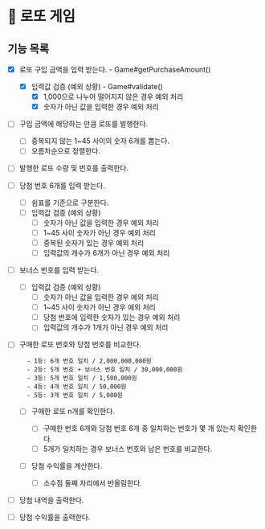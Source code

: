 # 🎱 로또 게임

## 기능 목록

- [x] 로또 구입 금액을 입력 받는다. - Game#getPurchaseAmount()

  - [x] 입력값 검증 (예외 상황) - Game#validate()
    - [x] 1,000으로 나누어 떨어지지 않은 경우 예외 처리
    - [x] 숫자가 아닌 값을 입력한 경우 예외 처리

- [ ] 구입 금액에 해당하는 만큼 로또를 발행한다.

  - [ ] 중복되지 않는 1~45 사이의 숫자 6개를 뽑는다.
  - [ ] 오름차순으로 정렬한다.

- [ ] 발행한 로또 수량 및 번호를 출력한다.

- [ ] 당첨 번호 6개를 입력 받는다.

  - [ ] 쉼표를 기준으로 구분한다.
  - [ ] 입력값 검증 (예외 상황)
    - [ ] 숫자가 아닌 값을 입력한 경우 예외 처리
    - [ ] 1~45 사이 숫자가 아닌 경우 예외 처리
    - [ ] 중복된 숫자가 있는 경우 예외 처리
    - [ ] 입력값의 개수가 6개가 아닌 경우 예외 처리

- [ ] 보너스 번호를 입력 받는다.

  - [ ] 입력값 검증 (예외 상황)
    - [ ] 숫자가 아닌 값을 입력한 경우 예외 처리
    - [ ] 1~45 사이 숫자가 아닌 경우 예외 처리
    - [ ] 당첨 번호에 입력한 숫자가 있는 경우 예외 처리
    - [ ] 입력값의 개수가 1개가 아닌 경우 예외 처리

- [ ] 구매한 로또 번호와 당첨 번호를 비교한다.

  ```
    - 1등: 6개 번호 일치 / 2,000,000,000원
    - 2등: 5개 번호 + 보너스 번호 일치 / 30,000,000원
    - 3등: 5개 번호 일치 / 1,500,000원
    - 4등: 4개 번호 일치 / 50,000원
    - 5등: 3개 번호 일치 / 5,000원
  ```

  - [ ] 구매한 로또 n개를 확인한다.

    - [ ] 구매한 번호 6개와 당첨 번호 6개 중 일치하는 번호가 몇 개 있는지 확인한다.
    - [ ] 5개가 일치하는 경우 보너스 번호와 남은 번호를 비교한다.

  - [ ] 당첨 수익률을 계산한다.
    - [ ] 소수점 둘째 자리에서 반올림한다.

- [ ] 당첨 내역을 출력한다.
- [ ] 당첨 수익률을 출력한다.
